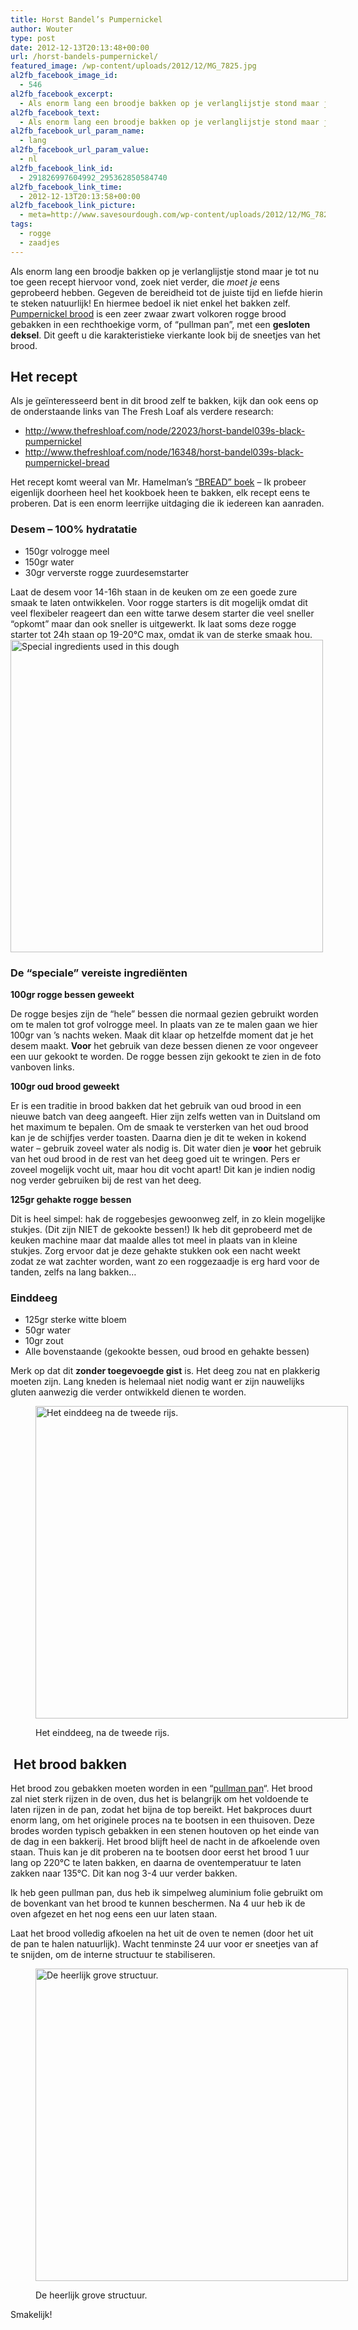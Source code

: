 ```yaml
---
title: Horst Bandel’s Pumpernickel
author: Wouter
type: post
date: 2012-12-13T20:13:48+00:00
url: /horst-bandels-pumpernickel/
featured_image: /wp-content/uploads/2012/12/MG_7825.jpg
al2fb_facebook_image_id:
  - 546
al2fb_facebook_excerpt:
  - Als enorm lang een broodje bakken op je verlanglijstje stond maar je tot nu toe geen recept hiervoor vond, zoek niet verder, die moet je eens geprobeerd hebben. Gegeven de bereidheid tot de juiste tijd en liefde hierin te steken natuurlijk! En hiermee bedoel ik niet enkel het bakken zelf. Pumpernickel brood is een zeer zwaar zwart volkoren rogge brood gebakken in een rechthoekige vorm, of "pullman pan", met een gesloten deksel. Dit geeft u die karakteristieke vierkante look bij de sneetjes van het brood.
al2fb_facebook_text:
  - Als enorm lang een broodje bakken op je verlanglijstje stond maar je tot nu toe geen recept hiervoor vond, zoek niet verder, die moet je eens geprobeerd hebben. Gegeven de bereidheid tot de juiste tijd en liefde hierin te steken natuurlijk! En hiermee bedoel ik niet enkel het bakken zelf. Pumpernickel brood is een zeer zwaar zwart volkoren rogge brood gebakken in een rechthoekige vorm, of "pullman pan", met een gesloten deksel. Dit geeft u die karakteristieke vierkante look bij de sneetjes van het brood.
al2fb_facebook_url_param_name:
  - lang
al2fb_facebook_url_param_value:
  - nl
al2fb_facebook_link_id:
  - 291826997604992_295362850584740
al2fb_facebook_link_time:
  - 2012-12-13T20:13:58+00:00
al2fb_facebook_link_picture:
  - meta=http://www.savesourdough.com/wp-content/uploads/2012/12/MG_7825-300x213.jpg
tags:
  - rogge
  - zaadjes
---
```


Als enorm lang een broodje bakken op je verlanglijstje stond maar je tot nu toe geen recept hiervoor vond, zoek niet verder, die _moet je_ eens geprobeerd hebben. Gegeven de bereidheid tot de juiste tijd en liefde hierin te steken natuurlijk! En hiermee bedoel ik niet enkel het bakken zelf. [Pumpernickel brood][2] is een zeer zwaar zwart volkoren rogge brood gebakken in een rechthoekige vorm, of &#8220;pullman pan&#8221;, met een **gesloten deksel**. Dit geeft u die karakteristieke vierkante look bij de sneetjes van het brood.

## Het recept

Als je geïnteresseerd bent in dit brood zelf te bakken, kijk dan ook eens op de onderstaande links van The Fresh Loaf als verdere research:

  * <http://www.thefreshloaf.com/node/22023/horst-bandel039s-black-pumpernickel>
  * <http://www.thefreshloaf.com/node/16348/horst-bandel039s-black-pumpernickel-bread>

Het recept komt weeral van Mr. Hamelman&#8217;s [&#8220;BREAD&#8221; boek][3] &#8211; Ik probeer eigenlijk doorheen heel het kookboek heen te bakken, elk recept eens te proberen. Dat is een enorm leerrijke uitdaging die ik iedereen kan aanraden.

### Desem &#8211; **100%** hydratatie

  * 150gr volrogge meel
  * 150gr water
  * 30gr ververste rogge zuurdesemstarter

<div>
  Laat de desem voor 14-16h staan in de keuken om ze een goede zure smaak te laten ontwikkelen. Voor rogge starters is dit mogelijk omdat dit veel flexibeler reageert dan een witte tarwe desem starter die veel sneller &#8220;opkomt&#8221; maar dan ook sneller is uitgewerkt. Ik laat soms deze rogge starter tot 24h staan op 19-20°C max, omdat ik van de sterke smaak hou.
</div>

<div>
</div>

<div>
  <a title="_MG_7707.JPG" href="http://lh3.ggpht.com/--jjX0M2PlF4/UMjsv4yTguI/AAAAAAAAGts/ATi0KyfkL7U/s1024/_MG_7707.JPG"><img title="_MG_7707.JPG" src="http://lh3.ggpht.com/--jjX0M2PlF4/UMjsv4yTguI/AAAAAAAAGts/ATi0KyfkL7U/s500-c/_MG_7707.JPG" alt="Special ingredients used in this dough" width="500" height="500" /></a>
</div>

<div>
</div>

### De &#8220;speciale&#8221; vereiste ingrediënten

**100gr rogge bessen geweekt**

De rogge besjes zijn de &#8220;hele&#8221; bessen die normaal gezien gebruikt worden om te malen tot grof volrogge meel. In plaats van ze te malen gaan we hier 100gr van &#8217;s nachts weken. Maak dit klaar op hetzelfde moment dat je het desem maakt. **Voor** het gebruik van deze bessen dienen ze voor ongeveer een uur gekookt te worden. De rogge bessen zijn gekookt te zien in de foto vanboven links.

**100gr oud brood geweekt**

Er is een traditie in brood bakken dat het gebruik van oud brood in een nieuwe batch van deeg aangeeft. Hier zijn zelfs wetten van in Duitsland om het maximum te bepalen. Om de smaak te versterken van het oud brood kan je de schijfjes verder toasten. Daarna dien je dit te weken in kokend water &#8211; gebruik zoveel water als nodig is. Dit water dien je **voor** het gebruik van het oud brood in de rest van het deeg goed uit te wringen. Pers er zoveel mogelijk vocht uit, maar hou dit vocht apart! Dit kan je indien nodig nog verder gebruiken bij de rest van het deeg.

**125gr gehakte rogge bessen**

Dit is heel simpel: hak de roggebesjes gewoonweg zelf, in zo klein mogelijke stukjes. (Dit zijn NIET de gekookte bessen!) Ik heb dit geprobeerd met de keuken machine maar dat maalde alles tot meel in plaats van in kleine stukjes. Zorg ervoor dat je deze gehakte stukken ook een nacht weekt zodat ze wat zachter worden, want zo een roggezaadje is erg hard voor de tanden, zelfs na lang bakken&#8230;

### Einddeeg

<div>
  <ul>
    <li>
      125gr sterke witte bloem
    </li>
    <li>
      50gr water
    </li>
    <li>
      10gr zout
    </li>
    <li>
      Alle bovenstaande (gekookte bessen, oud brood en gehakte bessen)
    </li>
  </ul>
</div>

<div>
  Merk op dat dit <strong>zonder toegevoegde gist</strong> is. Het deeg zou nat en plakkerig moeten zijn. Lang kneden is helemaal niet nodig want er zijn nauwelijks gluten aanwezig die verder ontwikkeld dienen te worden.
</div>

<div>
</div><figure style="width: 500px" class="wp-caption aligncenter">

[<img title="_MG_7709.JPG" src="http://lh4.ggpht.com/-xUCUdDNIDYA/UMjsxNFPLlI/AAAAAAAAGt0/fnLr7BzzJXQ/s500-c/_MG_7709.JPG" alt="Het einddeeg na de tweede rijs." width="500" height="500" />][4]<figcaption class="wp-caption-text">Het einddeeg, na de tweede rijs.</figcaption></figure> 

##  Het brood bakken

Het brood zou gebakken moeten worden in een &#8220;[pullman pan][5]&#8220;. Het brood zal niet sterk rijzen in de oven, dus het is belangrijk om het voldoende te laten rijzen in de pan, zodat het bijna de top bereikt. Het bakproces duurt enorm lang, om het originele proces na te bootsen in een thuisoven. Deze brodes worden typisch gebakken in een stenen houtoven op het einde van de dag in een bakkerij. Het brood blijft heel de nacht in de afkoelende oven staan. Thuis kan je dit proberen na te bootsen door eerst het brood 1 uur lang op 220°C te laten bakken, en daarna de oventemperatuur te laten zakken naar 135°C. Dit kan nog 3-4 uur verder bakken.
  
Ik heb geen pullman pan, dus heb ik simpelweg aluminium folie gebruikt om de bovenkant van het brood te kunnen beschermen. Na 4 uur heb ik de oven afgezet en het nog eens een uur laten staan.

Laat het brood volledig afkoelen na het uit de oven te nemen (door het uit de pan te halen natuurlijk). Wacht tenminste 24 uur voor er sneetjes van af te snijden, om de interne structuur te stabiliseren.<figure style="width: 500px" class="wp-caption aligncenter">

[<img title="_MG_7819.JPG" src="http://lh4.ggpht.com/-k_EwvKzv9eE/UMjsyEt7IPI/AAAAAAAAGt8/n8RhZ5i2834/s500-c/_MG_7819.JPG" alt="De heerlijk grove structuur." width="500" height="500" />][6]<figcaption class="wp-caption-text">De heerlijk grove structuur.</figcaption></figure> 

Smakelijk!

 [1]: https://redzuurdesem.be/wp-content/uploads/2012/12/MG_7825.jpg
 [2]: http://nl.wikipedia.org/wiki/Pumpernickel
 [3]: http://www.amazon.com/gp/product/1118132718/ref=amb_link_366932462_1?pf_rd_m=ATVPDKIKX0DER&pf_rd_s=top-1&pf_rd_r=815EF7567EBD40F9BCE9&pf_rd_t=301&pf_rd_p=1438264882&pf_rd_i=bread
 [4]: http://lh4.ggpht.com/-xUCUdDNIDYA/UMjsxNFPLlI/AAAAAAAAGt0/fnLr7BzzJXQ/s1024/_MG_7709.JPG "_MG_7709.JPG"
 [5]: http://www.kingarthurflour.com/blog/2009/01/08/white-bread-pure-and-simple/
 [6]: http://lh4.ggpht.com/-k_EwvKzv9eE/UMjsyEt7IPI/AAAAAAAAGt8/n8RhZ5i2834/s1024/_MG_7819.JPG "_MG_7819.JPG"